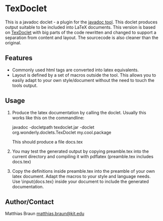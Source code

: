 TexDoclet
=========

This is a javadoc doclet - a plugin for the [javadoc tool](http://java.sun.com/j2se/javadoc/). This doclet produces output suitable to
be included into LaTeX documents.
This version is based on [TexDoclet](https://texdoclet.dev.java.net/) with big
parts of the code rewritten and changed to support a separation from content
and layout. The sourcecode is also cleaner than the original.

Features
--------

* Commonly used html tags are converted into latex equivalents.
* Layout is defined by a set of macros outside the tool. This allows you to
  easily adapt to your own style/document without the need to touch the tools
  output.

Usage
-----

1. Produce the latex documentation by calling the doclet. Usually this works
   like this on the commandline:

	javadoc -docletpath texdoclet.jar -doclet org.wonderly.doclets.TexDoclet my.cool.package

   This should produce a file docs.tex

2. You may test the generated output by copying preamble.tex into the current
   directory and compiling it with pdflatex (preamble.tex includes docs.tex)

3. Copy the definitions inside preamble.tex into the preamble of your own latex
   document. Adapt the macros to your style and language needs.
   Use \input{docs.tex} inside your document to include the generated
   documentation.

Author/Contact
--------------

Matthias Braun <matthias.braun@kit.edu>

